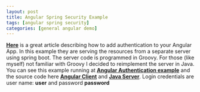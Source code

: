 ```yaml
---
layout: post
title: Angular Spring Security Example
tags: [angular spring security]
categories: [general angular demo]
---
```

 **[Here](https://spring.io/guides/tutorials/spring-security-and-angular-js/)** is a great article describing how to add authentication to your Angular App.
In this example they are serving the resources from a separate server using spring boot.
The server code is programmed in Groovy. For those (like myself) not familiar with Groovy I decided to reimplement the server in Java.
You can see this example running at **[Angular Authentication example](http://141.138.139.81:8080)** and the source code here **[Angular Client](https://github.com/metherton/angular-spring-security-client)** and **[Java Server](https://github.com/metherton/angular-spring-security-server)**.
Login credentials are user name: **user** and password **password**